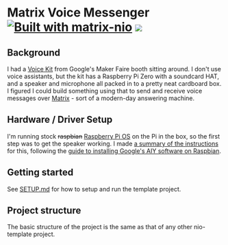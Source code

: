 # Matrix Voice Messenger [![Built with matrix-nio](https://img.shields.io/badge/built%20with-matrix--nio-brightgreen)](https://github.com/poljar/matrix-nio) <a href="https://matrix.to/#/#nio-template:matrix.org"><img src="https://img.shields.io/matrix/nio-template:matrix.org?color=blue&label=Join%20the%20Matrix%20Room&server_fqdn=matrix-client.matrix.org" /></a>

## Background

I had a [Voice Kit](https://aiyprojects.withgoogle.com/voice/) from Google's Maker Faire booth sitting around. I don't use voice assistants, but the kit has a Raspberry Pi Zero with a soundcard HAT, and a speaker and microphone all packed in to a pretty neat cardboard box. I figured I could build something using that to send and receive voice messages over [Matrix](https://en.wikipedia.org/wiki/Matrix_(protocol)) - sort of a modern-day answering machine.

## Hardware / Driver Setup

I'm running stock ~~raspbian~~ [Raspberry Pi OS](https://www.raspberrypi.com/software/operating-systems/) on the Pi in the box, so the first step was to get the speaker working. I made [a summary of the instructions](hardware-setup.md) for this, following the [guide to installing Google's AIY software on Raspbian](https://github.com/google/aiyprojects-raspbian/blob/aiyprojects/HACKING.md#install-aiy-software-on-an-existing-raspbian-system).

## Getting started

See [SETUP.md](SETUP.md) for how to setup and run the template project.

## Project structure

The basic structure of the project is the same as that of any other nio-template project.